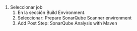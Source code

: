 1. Seleccionar job
    1. En la sección Build Environment.
    1. Seleccionar: Prepare SonarQube Scanner environment
    1. Add Post Step: SonarQube Analysis with Maven
